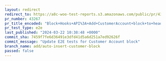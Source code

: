 ```yaml
---
layout: redirect
redirect_to: https://a8c-woo-test-reports.s3.amazonaws.com/public/pr/43267/e2e/index.html
pr_number: 43267
pr_title_encoded: "Block+Hooks+API%3A+Add+CustomerAccount+block+to+header"
pr_test_type: e2e
last_published: "2024-03-22 10:38:48 +0000"
commit_sha: 7459f7fe6d36491e3dfd41d5a6d251a7ed92626f
commit_message: "Update E2E tests for Customer Account block"
branch_name: add/auto-insert-customer-block
passed: false
---
```

